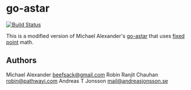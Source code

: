 go-astar
========

[![Build Status](https://travis-ci.com/andreas-jonsson/go-astar.svg?branch=master)](https://travis-ci.com/andreas-jonsson/go-astar)

This is a modified version of Michael Alexander's [go-astar](https://github.com/beefsack/go-astar) that uses [fixed point](https://github.com/andreas-jonsson/fix16) math.

Authors
-------

Michael Alexander <beefsack@gmail.com>
Robin Ranjit Chauhan <robin@pathwayi.com>
Andreas T Jonsson <mail@andreasjonsson.se>
